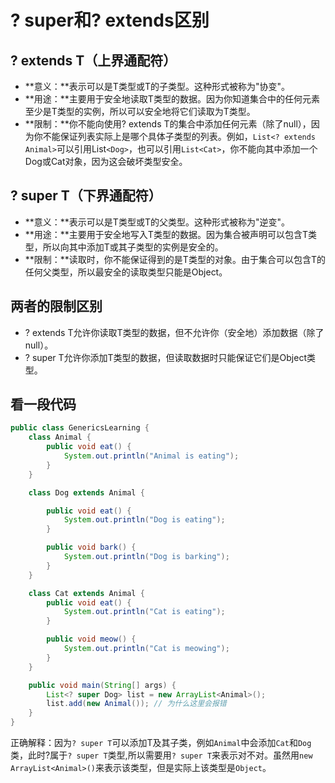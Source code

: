# ? super和? extends区别

## ? extends T（上界通配符）

-   **意义：**表示可以是T类型或T的子类型。这种形式被称为"协变"。
-   **用途：**主要用于安全地读取T类型的数据。因为你知道集合中的任何元素至少是T类型的实例，所以可以安全地将它们读取为T类型。
-   **限制：**你不能向使用? extends T的集合中添加任何元素（除了null），因为你不能保证列表实际上是哪个具体子类型的列表。例如，`List<? extends Animal>`可以引用List`<Dog>`，也可以引用`List<Cat>`，你不能向其中添加一个Dog或Cat对象，因为这会破坏类型安全。

## ? super T（下界通配符）

-   **意义：**表示可以是T类型或T的父类型。这种形式被称为"逆变"。
-   **用途：**主要用于安全地写入T类型的数据。因为集合被声明可以包含T类型，所以向其中添加T或其子类型的实例是安全的。
-   **限制：**读取时，你不能保证得到的是T类型的对象。由于集合可以包含T的任何父类型，所以最安全的读取类型只能是Object。

## 两者的限制区别

-   ? extends T允许你读取T类型的数据，但不允许你（安全地）添加数据（除了null）。
-   ? super T允许你添加T类型的数据，但读取数据时只能保证它们是Object类型。

## 看一段代码

```java
public class GenericsLearning {
    class Animal {
        public void eat() {
            System.out.println("Animal is eating");
        }
    }

    class Dog extends Animal {

        public void eat() {
            System.out.println("Dog is eating");
        }

        public void bark() {
            System.out.println("Dog is barking");
        }
    }

    class Cat extends Animal {
        public void eat() {
            System.out.println("Cat is eating");
        }

        public void meow() {
            System.out.println("Cat is meowing");
        }
    }

    public void main(String[] args) {
        List<? super Dog> list = new ArrayList<Animal>();
        list.add(new Animal()); // 为什么这里会报错
    }
}
```

正确解释：因为`? super T`可以添加T及其子类，例如`Animal`中会添加`Cat`和`Dog`类，此时?属于`? super T`类型,所以需要用`? super T`来表示对不对。虽然用`new ArrayList<Animal>()`来表示该类型，但是实际上该类型是`Object`。
